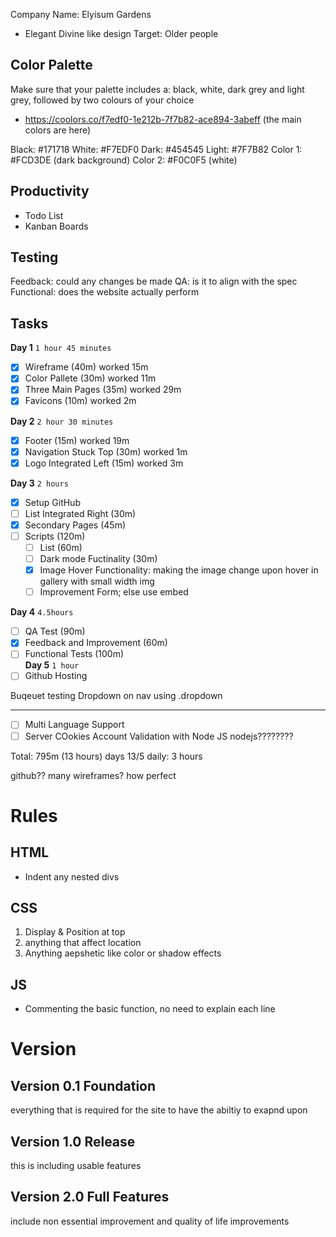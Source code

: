 Company Name: Elyisum Gardens 
-  Elegant Divine like design
Target: Older people

## Color Palette
Make sure that your palette includes a: black, 
white, dark grey and light grey, followed by 
two colours of your choice <br/>
- https://coolors.co/f7edf0-1e212b-7f7b82-ace894-3abeff (the main colors are here)

Black: #171718 
White: #F7EDF0
Dark: #454545
Light: #7F7B82
Color 1: #FCD3DE (dark background)
Color 2: #F0C0F5 (white)

## Productivity
- Todo List
- Kanban Boards

## Testing
Feedback: could any changes be made
QA: is it to align with the spec
Functional: does the website actually perform

## Tasks 
**Day 1** `1 hour 45 minutes` 
- [x] Wireframe (40m) worked 15m
- [x] Color Pallete (30m) worked 11m
- [x] Three Main Pages (35m) worked 29m
- [x] Favicons (10m) worked 2m<br/> 

**Day 2** `2 hour 30 minutes`
- [x] Footer (15m) worked 19m
- [x] Navigation Stuck Top (30m) worked 1m
- [x] Logo Integrated Left (15m) worked 3m <br/>

**Day 3** `2 hours`
- [x] Setup GitHub
- [ ] List Integrated Right (30m)
- [x] Secondary Pages (45m)
- [ ] Scripts (120m) 
  - [ ] List (60m)
  - [ ] Dark mode Fuctinality (30m)
  - [x] Image Hover Functionality: making the image change upon hover in gallery with small width img
  - [ ] Improvement Form; else use embed<br/>

**Day 4** `4.5hours` 
- [ ] QA Test (90m)
- [x] Feedback and Improvement (60m) <!--bigger font was added and hover ability-->
- [ ] Functional Tests (100m)<br/>
**Day 5** `1 hour`
- [ ] Github Hosting

Buqeuet testing Dropdown on nav using .dropdown

---

- [ ] Multi Language Support
- [ ] Server COokies Account Validation with Node JS
nodejs????????

Total: 795m (13 hours)
days 13/5
daily: 3 hours

github??
many wireframes?
    how perfect

# Rules
## HTML
- Indent any nested divs 
## CSS
1. Display & Position at top
2. anything that affect location
3. Anything aepshetic like color or shadow effects
## JS
- Commenting the basic function, no need to explain each line

# Version
## Version 0.1 Foundation
everything that is required for the site to have the abiltiy to exapnd upon
## Version 1.0 Release
this is including usable features
## Version 2.0 Full Features
include non essential improvement and quality of life improvements